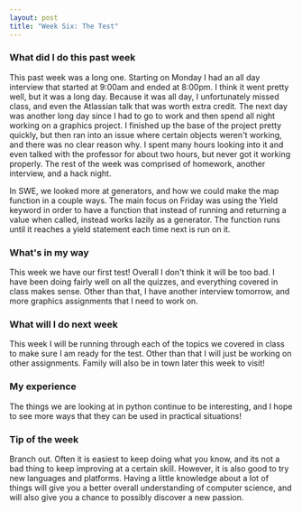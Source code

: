 ```yaml
---
layout: post
title: "Week Six: The Test"
---
```


### What did I do this past week
This past week was a long one. Starting on Monday I had an all day interview that started at 9:00am and ended at 8:00pm. I think it went pretty well, but it was a long day. Because it was all day, I unfortunately missed class, and even the Atlassian talk that was worth extra credit. The next day was another long day since I had to go to work and then spend all night working on a graphics project. I finished up the base of the project pretty quickly, but then ran into an issue where certain objects weren't working, and there was no clear reason why. I spent many hours looking into it and even talked with the professor for about two hours, but never got it working properly. The rest of the week was comprised of homework, another interview, and a hack night.

In SWE, we looked more at generators, and how we could make the map function in a couple ways. The main focus on Friday was using the Yield keyword in order to have a function that instead of running and returning a value when called, instead works lazily as a generator. The function runs until it reaches a yield statement each time next is run on it.

### What's in my way
This week we have our first test! Overall I don't think it will be too bad. I have been doing fairly well on all the quizzes, and everything covered in class makes sense. Other than that, I have another interview tomorrow, and more graphics assignments that I need to work on.

### What will I do next week
This week I will be running through each of the topics we covered in class to make sure I am ready for the test. Other than that I will just be working on other assignments. Family will also be in town later this week to visit!

### My experience
The things we are looking at in python continue to be interesting, and I hope to see more ways that they can be used in practical situations!

### Tip of the week
Branch out. Often it is easiest to keep doing what you know, and its not a bad thing to keep improving at a certain skill. However, it is also good to try new languages and platforms. Having a little knowledge about a lot of things will give you a better overall understanding of computer science, and will also give you a chance to possibly discover a new passion.
